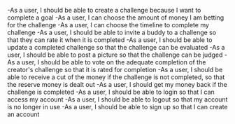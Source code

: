 -As a user, I should be able to create a challenge because I want to complete a goal
-As a user, I can choose the amount of money I am betting for the challenge
-As a user, I can choose the timeline to complete my challenge
-As a user, I should be able to invite a buddy to a challenge so that they can rate it when it is completed
-As a user, I should be able to update a completed challenge so that the challenge can be evaluated
-As a user, I should be able to post a picture so that the challenge can be judged
-As a user, I should be able to vote on the adequate completion of the creator's challenge so that it is rated for completion
-As a user, I should be able to receive a cut of the money if the challenge is not completed, so that the reserve money is dealt out
-As a user, I should get my money back if the challenge is completed
-As a user, I should be able to login so that I can access my account
-As a user, I should be able to logout so that my account is no longer in use
-As a user, I should be able to sign up so that I can create an account